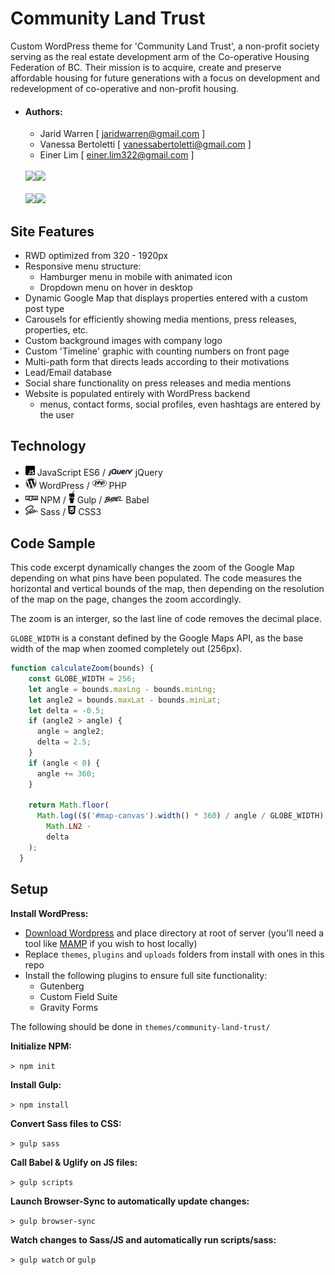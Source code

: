 # Community Land Trust

Custom WordPress theme for 'Community Land Trust', a non-profit society serving as the real estate development arm of the Co-operative Housing Federation of BC. Their mission is to acquire, create and preserve affordable housing for future generations with a focus on development and redevelopment of co-operative and non-profit housing.

* #### Authors:
  * Jarid Warren [ <jaridwarren@gmail.com> ]
  * Vanessa Bertoletti [ <vanessabertoletti@gmail.com> ]
  * Einer Lim [ <einer.lim322@gmail.com> ]
  <br />
  <img src="./themes/community-land-trust/assets/images/readme-images/home-demo.gif" width="525"><img src="./themes/community-land-trust/assets/images/readme-images/mobile-home-demo.gif" width="225">
  <br />
  <br />
  <img src="./themes/community-land-trust/assets/images/readme-images/map-demo.gif" width="525"><img src="./themes/community-land-trust/assets/images/readme-images/mobile-map-demo.gif" width="225">

## Site Features

* RWD optimized from 320 - 1920px
* Responsive menu structure:
  * Hamburger menu in mobile with animated icon
  * Dropdown menu on hover in desktop
* Dynamic Google Map that displays properties entered with a custom post type
* Carousels for efficiently showing media mentions, press releases, properties, etc.
* Custom background images with company logo
* Custom 'Timeline' graphic with counting numbers on front page
* Multi-path form that directs leads according to their motivations
* Lead/Email database
* Social share functionality on press releases and media mentions
* Website is populated entirely with WordPress backend
  * menus, contact forms, social profiles, even hashtags are entered by the user


## Technology

- <img src="./themes/community-land-trust/assets/images/readme-images/js.svg" width="15"> JavaScript ES6 / <img src="./themes/community-land-trust/assets/images/readme-images/jquery.svg" width="40"> jQuery
- <img src="./themes/community-land-trust/assets/images/readme-images/wordpress.svg" width="18"> WordPress / <img src="./themes/community-land-trust/assets/images/readme-images/php.svg" width="23"> PHP
- <img src="./themes/community-land-trust/assets/images/readme-images/npm.svg" width="20"> NPM / <img src="./themes/community-land-trust/assets/images/readme-images/gulp.svg" width="10"> Gulp / <img src="./themes/community-land-trust/assets/images/readme-images/babel.svg" width="30"> Babel
- <img src="./themes/community-land-trust/assets/images/readme-images/sass.svg" width="20"> Sass / <img src="./themes/community-land-trust/assets/images/readme-images/css3.svg" width="12"> CSS3

## Code Sample

This code excerpt dynamically changes the zoom of the Google Map depending on what pins have been populated. The code measures the horizontal and vertical bounds of the map, then depending on the resolution of the map on the page, changes the zoom accordingly.

The zoom is an interger, so the last line of code removes the decimal place.

`GLOBE_WIDTH` is a constant defined by the Google Maps API, as the base width of the map when zoomed completely out (256px).

```javascript
function calculateZoom(bounds) {
    const GLOBE_WIDTH = 256;
    let angle = bounds.maxLng - bounds.minLng;
    let angle2 = bounds.maxLat - bounds.minLat;
    let delta = -0.5;
    if (angle2 > angle) {
      angle = angle2;
      delta = 2.5;
    }
    if (angle < 0) {
      angle += 360;
    }

    return Math.floor(
      Math.log(($('#map-canvas').width() * 360) / angle / GLOBE_WIDTH) /
        Math.LN2 -
        delta
    );
  }

```

## Setup

**Install WordPress:**

- [Download Wordpress](https://wordpress.org/latest.zip) and place directory at root of server (you'll need a tool like [MAMP](https://www.mamp.info/en/) if you wish to host locally)
- Replace `themes`, `plugins` and `uploads` folders from install with ones in this repo
- Install the following plugins to ensure full site functionality:
  * Gutenberg
  * Custom Field Suite
  * Gravity Forms

The following should be done in `themes/community-land-trust/`

**Initialize NPM:**

`> npm init`

**Install Gulp:**

`> npm install`

**Convert Sass files to CSS:**

`> gulp sass`

**Call Babel & Uglify on JS files:**

`> gulp scripts`

**Launch Browser-Sync to automatically update changes:**

`> gulp browser-sync`

**Watch changes to Sass/JS and automatically run scripts/sass:**

`> gulp watch` or `gulp`
